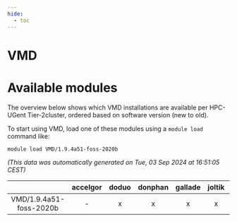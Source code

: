 ```yaml
---
hide:
  - toc
---
```


VMD
===

# Available modules


The overview below shows which VMD installations are available per HPC-UGent Tier-2cluster, ordered based on software version (new to old).

To start using VMD, load one of these modules using a `module load` command like:

```shell
module load VMD/1.9.4a51-foss-2020b
```

*(This data was automatically generated on Tue, 03 Sep 2024 at 16:51:05 CEST)*  

| |accelgor|doduo|donphan|gallade|joltik|shinx|skitty|
| :---: | :---: | :---: | :---: | :---: | :---: | :---: | :---: |
|VMD/1.9.4a51-foss-2020b|-|x|x|x|x|-|x|
